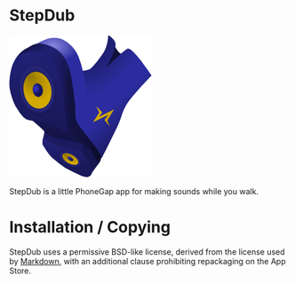 # StepDub

![StepDub](https://github.com/stuartpb/stepdub/blob/master/www/icon.png?raw=true)

StepDub is a little PhoneGap app for making sounds while you walk.

# Installation / Copying

StepDub uses a permissive BSD-like license, derived from the license used by
[Markdown](http://daringfireball.net/projects/markdown/license), with an
additional clause prohibiting repackaging on the App Store.
